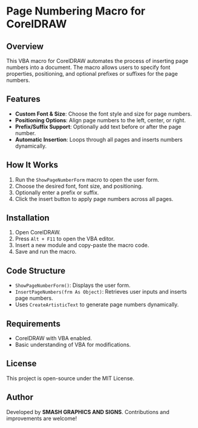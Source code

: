 # Page Numbering Macro for CorelDRAW

## Overview
This VBA macro for CorelDRAW automates the process of inserting page numbers into a document. The macro allows users to specify font properties, positioning, and optional prefixes or suffixes for the page numbers.

## Features
- **Custom Font & Size**: Choose the font style and size for page numbers.
- **Positioning Options**: Align page numbers to the left, center, or right.
- **Prefix/Suffix Support**: Optionally add text before or after the page number.
- **Automatic Insertion**: Loops through all pages and inserts numbers dynamically.

## How It Works
1. Run the `ShowPageNumberForm` macro to open the user form.
2. Choose the desired font, font size, and positioning.
3. Optionally enter a prefix or suffix.
4. Click the insert button to apply page numbers across all pages.

## Installation
1. Open CorelDRAW.
2. Press `Alt + F11` to open the VBA editor.
3. Insert a new module and copy-paste the macro code.
4. Save and run the macro.

## Code Structure
- `ShowPageNumberForm()`: Displays the user form.
- `InsertPageNumbers(frm As Object)`: Retrieves user inputs and inserts page numbers.
- Uses `CreateArtisticText` to generate page numbers dynamically.

## Requirements
- CorelDRAW with VBA enabled.
- Basic understanding of VBA for modifications.

## License
This project is open-source under the MIT License.

## Author
Developed by **SMASH GRAPHICS AND SIGNS**. Contributions and improvements are welcome!

